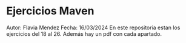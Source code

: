 # Ejercicios Maven
Autor: Flavia Mendez
Fecha: 16/03/2024
En este repositoria estan los ejercicios del 18 al 26.
Además hay un pdf con cada apartado.
 